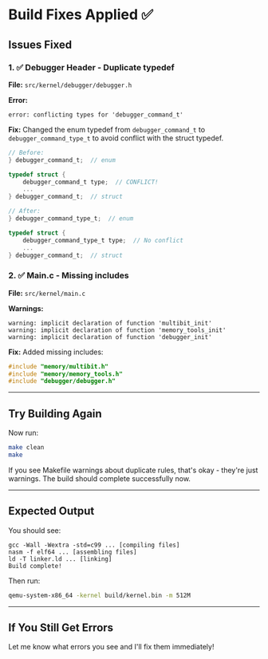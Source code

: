 # Build Fixes Applied ✅

## Issues Fixed

### 1. ✅ Debugger Header - Duplicate typedef
**File:** `src/kernel/debugger/debugger.h`

**Error:**
```
error: conflicting types for 'debugger_command_t'
```

**Fix:**
Changed the enum typedef from `debugger_command_t` to `debugger_command_type_t` to avoid conflict with the struct typedef.

```c
// Before:
} debugger_command_t;  // enum

typedef struct {
    debugger_command_t type;  // CONFLICT!
    ...
} debugger_command_t;  // struct

// After:
} debugger_command_type_t;  // enum

typedef struct {
    debugger_command_type_t type;  // No conflict
    ...
} debugger_command_t;  // struct
```

### 2. ✅ Main.c - Missing includes
**File:** `src/kernel/main.c`

**Warnings:**
```
warning: implicit declaration of function 'multibit_init'
warning: implicit declaration of function 'memory_tools_init'
warning: implicit declaration of function 'debugger_init'
```

**Fix:**
Added missing includes:
```c
#include "memory/multibit.h"
#include "memory/memory_tools.h"
#include "debugger/debugger.h"
```

---

## Try Building Again

Now run:
```bash
make clean
make
```

If you see Makefile warnings about duplicate rules, that's okay - they're just warnings. The build should complete successfully now.

---

## Expected Output

You should see:
```
gcc -Wall -Wextra -std=c99 ... [compiling files]
nasm -f elf64 ... [assembling files]
ld -T linker.ld ... [linking]
Build complete!
```

Then run:
```bash
qemu-system-x86_64 -kernel build/kernel.bin -m 512M
```

---

## If You Still Get Errors

Let me know what errors you see and I'll fix them immediately!
